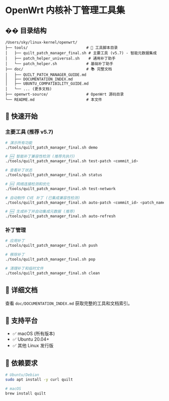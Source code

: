 # OpenWrt 内核补丁管理工具集

## �� 目录结构

```
/Users/sky/linux-kernel/openwrt/
├── tools/                          # 🔧 工具脚本目录
│   ├── quilt_patch_manager_final.sh # 主要工具 (v5.7) - 智能元数据集成
│   ├── patch_helper_universal.sh    # 通用补丁助手
│   └── patch_helper.sh             # 基础补丁助手
├── doc/                            # 📚 完整文档
│   ├── QUILT_PATCH_MANAGER_GUIDE.md
│   ├── DOCUMENTATION_INDEX.md
│   ├── UBUNTU_COMPATIBILITY_GUIDE.md
│   └── ... (更多文档)
├── openwrt-source/                 # OpenWrt 源码目录
└── README.md                       # 本文件
```

## 🚀 快速开始

### 主要工具 (推荐 v5.7)
```bash
# 演示所有功能
./tools/quilt_patch_manager_final.sh demo

# 🆕 智能补丁兼容性检测 (推荐先执行)
./tools/quilt_patch_manager_final.sh test-patch <commit_id>

# 查看补丁状态
./tools/quilt_patch_manager_final.sh status

# 🆕 网络连接检测和优化
./tools/quilt_patch_manager_final.sh test-network

# 自动制作 CVE 补丁 (已集成兼容性检测)
./tools/quilt_patch_manager_final.sh auto-patch <commit_id> <patch_name>

# 🆕 生成补丁并自动集成元数据 (推荐)
./tools/quilt_patch_manager_final.sh auto-refresh
```

### 补丁管理
```bash
# 应用补丁
./tools/quilt_patch_manager_final.sh push

# 移除补丁  
./tools/quilt_patch_manager_final.sh pop

# 清理补丁和临时文件
./tools/quilt_patch_manager_final.sh clean
```

## 📖 详细文档

查看 `doc/DOCUMENTATION_INDEX.md` 获取完整的工具和文档索引。

## 🎯 支持平台

- ✅ macOS (所有版本)
- ✅ Ubuntu 20.04+ 
- ✅ 其他 Linux 发行版

## 🔧 依赖要求

```bash
# Ubuntu/Debian
sudo apt install -y curl quilt

# macOS
brew install quilt
```

